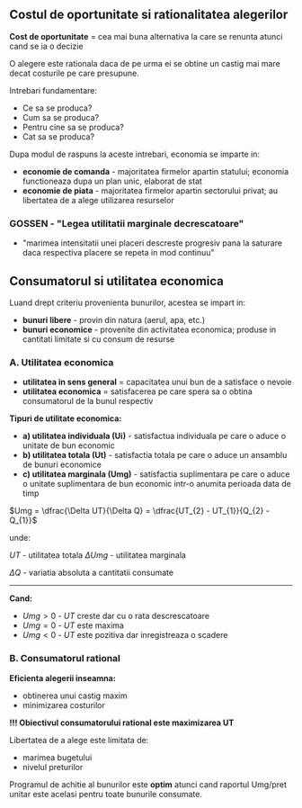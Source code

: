 ## Costul de oportunitate si rationalitatea alegerilor


**Cost de oportunitate** = cea mai buna alternativa la care se renunta atunci cand se ia o decizie

O alegere este rationala daca de pe urma ei se obtine un castig mai mare decat costurile pe care presupune.

Intrebari fundamentare:
- Ce sa se produca?
- Cum sa se produca?
- Pentru cine sa se produca?
- Cat sa se produca?

Dupa modul de raspuns la aceste intrebari, economia se imparte in:
- **economie de comanda** - majoritatea firmelor apartin statului; economia functioneaza dupa un plan unic, elaborat de stat
- **economie de piata** - majoritatea firmelor apartin sectorului privat; au libertatea de a alege utilizarea resurselor


### **GOSSEN - "Legea utilitatii marginale decrescatoare"**
- "marimea intensitatii unei placeri descreste progresiv pana la saturare daca respectiva placere se repeta in mod continuu"

## Consumatorul si utilitatea economica

Luand drept criteriu provenienta bunurilor, acestea se impart in:
- **bunuri libere** - provin din natura (aerul, apa, etc.)
- **bunuri economice** - provenite din activitatea economica; produse in cantitati limitate si cu consum de resurse

### A. Utilitatea economica
- **utilitatea in sens general** = capacitatea unui bun de a satisface o nevoie
- **utilitatea economica** = satisfacerea pe care spera sa o obtina consumatorul de la bunul respectiv

**Tipuri de utilitate economica:**
- **a) utilitatea individuala (Ui)** - satisfactua individuala pe care o aduce o unitate de bun economic
- **b) utilitatea totala (Ut)** - satisfactia totala pe care o aduce un ansamblu de bunuri economice
- **c) utilitatea marginala (Umg)** - satisfactia suplimentara pe care o aduce o unitate suplimentara de bun economic intr-o anumita perioada data de timp


$Umg = \dfrac{\Delta UT}{\Delta Q} = \dfrac{UT_{2} - UT_{1}}{Q_{2} - Q_{1}}$

unde:

$UT$ - utilitatea totala
$\Delta Umg$ - utilitatea marginala

$\Delta Q$ - variatia absoluta a cantitatii consumate

---

**Cand:**
- $Umg > 0$ - $UT$ creste dar cu o rata descrescatoare
- $Umg = 0$ - $UT$ este maxima
- $Umg < 0$ - $UT$ este pozitiva dar inregistreaza o scadere

### B. Consumatorul rational
**Eficienta alegerii inseamna:**
- obtinerea unui castig maxim
- minimizarea costurilor

**!!! Obiectivul consumatorului rational este maximizarea UT**

Libertatea de a alege este limitata de:
- marimea bugetului
- nivelul preturilor

Programul de achitie al bunurilor este **optim** atunci cand raportul Umg/pret unitar este acelasi pentru toate bunurile consumate.
